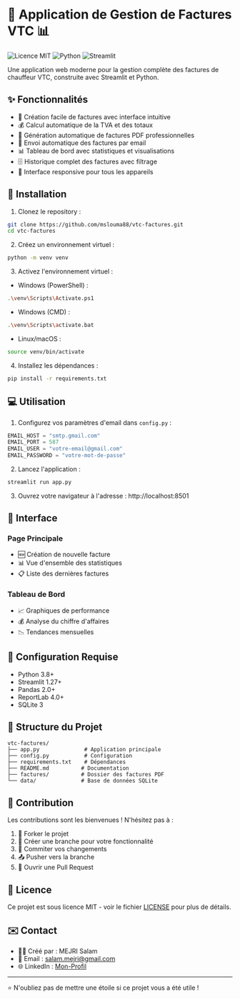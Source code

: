 # 🚗 Application de Gestion de Factures VTC 📊

![Licence MIT](https://img.shields.io/badge/licence-MIT-green) ![Python](https://img.shields.io/badge/Python-3.8%2B-blue) ![Streamlit](https://img.shields.io/badge/Streamlit-1.27%2B-red)

Une application web moderne pour la gestion complète des factures de chauffeur VTC, construite avec Streamlit et Python.

## ✨ Fonctionnalités

- 📝 Création facile de factures avec interface intuitive
- 💰 Calcul automatique de la TVA et des totaux
- 📄 Génération automatique de factures PDF professionnelles
- 📧 Envoi automatique des factures par email
- 📊 Tableau de bord avec statistiques et visualisations
- 🗄️ Historique complet des factures avec filtrage
- 📱 Interface responsive pour tous les appareils

## 🚀 Installation

1. Clonez le repository :
```bash
git clone https://github.com/mslouma88/vtc-factures.git
cd vtc-factures
```

2. Créez un environnement virtuel :
```bash
python -m venv venv
```

3. Activez l'environnement virtuel :
- Windows (PowerShell) :
```bash
.\venv\Scripts\Activate.ps1
```
- Windows (CMD) :
```bash
.\venv\Scripts\activate.bat
```
- Linux/macOS :
```bash
source venv/bin/activate
```

4. Installez les dépendances :
```bash
pip install -r requirements.txt
```

## 💻 Utilisation

1. Configurez vos paramètres d'email dans `config.py` :
```python
EMAIL_HOST = "smtp.gmail.com"
EMAIL_PORT = 587
EMAIL_USER = "votre-email@gmail.com"
EMAIL_PASSWORD = "votre-mot-de-passe"
```

2. Lancez l'application :
```bash
streamlit run app.py
```

3. Ouvrez votre navigateur à l'adresse : http://localhost:8501

## 📱 Interface

### Page Principale
- 🆕 Création de nouvelle facture
- 📊 Vue d'ensemble des statistiques
- 📋 Liste des dernières factures

### Tableau de Bord
- 📈 Graphiques de performance
- 💰 Analyse du chiffre d'affaires
- 📉 Tendances mensuelles

## 🔧 Configuration Requise

- Python 3.8+
- Streamlit 1.27+
- Pandas 2.0+
- ReportLab 4.0+
- SQLite 3

## 📁 Structure du Projet

```
vtc-factures/
├── app.py              # Application principale
├── config.py           # Configuration
├── requirements.txt    # Dépendances
├── README.md          # Documentation
├── factures/          # Dossier des factures PDF
└── data/              # Base de données SQLite
```

## 🤝 Contribution

Les contributions sont les bienvenues ! N'hésitez pas à :
1. 🍴 Forker le projet
2. 🔨 Créer une branche pour votre fonctionnalité
3. 📝 Commiter vos changements
4. 📤 Pusher vers la branche
5. 🔀 Ouvrir une Pull Request

## 📜 Licence

Ce projet est sous licence MIT - voir le fichier [LICENSE](LICENSE) pour plus de détails.

## ✉️ Contact

- 👨‍💻 Créé par : MEJRI Salam
- 📧 Email : salam.mejri@gmail.com
- 🌐 LinkedIn : [Mon-Profil](https://linkedin.com/in/salam-mejri)


---
⭐️ N'oubliez pas de mettre une étoile si ce projet vous a été utile !


